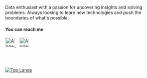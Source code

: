Data enthusiast with a passion for uncovering insights and solving problems. Always looking to learn new technologies and push the boundaries of what's possible. 



<h4 align="left">You can reach me </h4>
 <a href="https://www.linkedin.com/in/aleena-alby/">
    <img src="https://www.vectorlogo.zone/logos/linkedin/linkedin-icon.svg" alt="Angel Santiago Jaime Zavala's LinkedIn Profile" height="30" width="30">
  </a> &ensp;
  <a href="https://public.tableau.com/app/profile/aleena.alby">
    <img src="https://github.com/get-icon/geticon/blob/master/icons/tableau-icon.svg" alt="Angel Santiago Jaime Zavala's LinkedIn Profile" height="30" width="30">
  </a>
  <br>
  
<!-- 
<img height="180em" src="https://github-readme-stats.vercel.app/api?username=AleenaAlby&show_icons=true&hide_border=true&&count_private=true&include_all_commits=true" /> -->

<br><br>

[![Top Langs](https://github-readme-stats.vercel.app/api/top-langs/?username=AleenaAlby)](https://github.com/AleenaAlby/github-readme-stats)

<!-- 
<p><img align="center" src="https://github-readme-stats.vercel.app/api/top-langs?username=AleenaAlby&show_icons=true&locale=en&layout=compact" alt="AleenaAlby" /></p>
 -->
<!-- <p align='center'>
  📫 Email <a href='mailto:aleenaalby20@gmail.com'>aleenaalby20@gmail.com</a>
</p> -->
